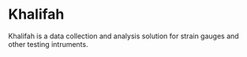 # Khalifah

Khalifah is a data collection and analysis solution for strain gauges and other testing intruments.
